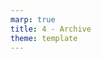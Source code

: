 ```yaml
---
marp: true
title: 4 - Archive
theme: template
---
```


<!-- _class: title-two-content -->


<!--
[Note: This slide needs to be flexible so I can point towards Intro to Python, Intro to R, or Intro to SQL]

Next, if you're interested in learning more, I recommend the following next steps.

First, I recommend you complete all of the prerequisite courses for my data-science course series.

This includes:

 - Intro to Science for Data Science

 - and Intro to Python for Data Science
 
 - and Intro to SQL for Data Science

Then, I recommend you start on my data-science course series:

This includes courses on :

 - Working with Data
 - Data Analysis
 - Data Visualization
 - Hypothesis Testing
 - and more.

You can find an up-to-day list of all of this courses in this series at the URL below.

There's plenty more to learn, so be sure to get started right away!
-->